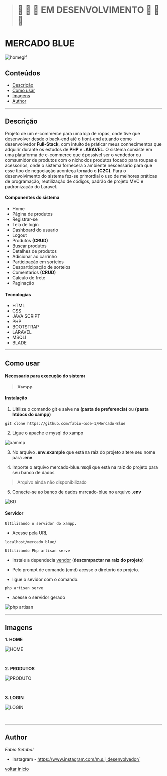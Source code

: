 ># :construction: :construction: :construction: EM DESENVOLVIMENTO :construction: :construction: :construction:
# MERCADO BLUE


![homegif](https://user-images.githubusercontent.com/117052477/205880701-db48a7a9-76f4-46b6-b7e7-3b8090ae35b3.gif)


## Conteúdos
* [Descrição](#descrição)  
* [Como usar](#como-usar)
* [Imagens](#imagens)
* [Author](#author)


---------------

## Descrição
Projeto de um e-commerce para uma loja de ropas, onde tive que desenvolver desde o back-end até o front-end atuando como desenvolvedor **Full-Stack**,
com intuito de práticar meus conhecimentos que adquirir durante os estudos de **PHP** e **LARAVEL**.
O sistema consiste em uma plataforma de e-commerce que é possivel ser o vendedor ou comsumidor de produtos com o nicho dos produtos focado para roupas e acessorios,
onde o sistema fornecera o ambiente nescessario para que esse tipo de negociação aconteça
tornado o **(C2C)**. Para o desenvolvimento do sistema fez-se primordial o uso de melhores práticas de programação,
reutilização de códigos, padrão de projeto MVC e padronização do Laravel.
 


#### Componentes do sistema
* Home
* Página de produtos
* Registrar-se
* Tela de login
* Dashboard do usuario
* Logout
* Produtos **(CRUD)**
* Buscar produtos
* Detalhes de produtos
* Adicionar ao carrinho
* Participação em sorteios
* Desparticipação de sorteios
* Comentarios **(CRUD)**
* Calculo de frete
* Paginação


#### Tecnologias
* HTML 
* CSS
* JAVA SCRIPT
* PHP
* BOOTSTRAP
* LARAVEL
* MSQLI
* BLADE

---------------

## Como usar

#### Necessario para execução do sistema

><b>Xampp</b>


#### Instalação

1. Ultilize o comando git e salve na **(pasta de preferencia)** ou **(pasta htdocs do xampp)**

~~~git
git clone https://github.com/fabio-code-1/Mercado-Blue
~~~

2. Ligue o apache e mysql do xampp


![xammp](https://user-images.githubusercontent.com/117052477/205525339-945c61af-dc99-44f1-8d3f-cfd058fbe4ed.jpeg)


3. No arquivo **.env.example** que está na raiz do projeto altere seu nome para **.env**


4. Importe o arquivo mercado-blue.msqli que está na raiz do projeto para seu banco de dados

>Arquivo ainda não disponibilizado

5. Conecte-se ao banco de dados mercado-blue no arquivo **.env**


![BD](https://user-images.githubusercontent.com/117052477/205863575-02b37e16-82c5-42ea-9b62-9d97ebc33000.jpeg)


#### Servidor

`Ultilizando o servidor do xampp.`

* Acesse pela URL 

~~~git
localhost/mercado_blue/
~~~


`Ultilizando Php artisan serve`  

* Instale a dependecia [vendor](https://github.com/fabio-code-1/Dependecias/blob/main/vendor.zip)  (**descompactar na raiz do projeto**)

* Pelo prompt de comando (cmd) acesse o diretorio do projeto.

* ligue o sevidor com o comando.

~~~git
php artisan serve
~~~
 

* acesse o servidor gerado

![php artisan](https://user-images.githubusercontent.com/117052477/205867365-65e1b76e-fc5a-44a8-b78a-86fc62cc7ce7.jpeg)

---------------

## Imagens
<b>1. HOME</b>


![HOME](https://user-images.githubusercontent.com/117052477/205881719-8d415ac6-1721-49fe-9e87-3a6a5fc921a3.png)


<br>

<b>2. PRODUTOS</b>


![PRODUTO](https://user-images.githubusercontent.com/117052477/205883618-c87beac7-3ddf-4a08-82bb-a75a2b1a03a1.png)


<br>

<b>3. LOGIN</b>


![LOGIN](https://user-images.githubusercontent.com/117052477/205884053-8749b0a7-41e4-4b61-9cb2-8f48073dd1ab.png)



<br>



---------------


## Author
_Fabio Setubal_
* Instagram - <https://www.instagram.com/m.s.j_desenvolvedor/>

[voltar inicio](#mercado-blue)
